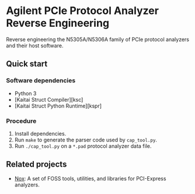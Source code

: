 # Agilent PCIe Protocol Analyzer Reverse Engineering

Reverse engineering the N5305A/N5306A family of PCIe protocol analyzers and
their host software.


## Quick start

### Software dependencies

* Python 3
* [Kaitai Struct Compiler][ksc]
* [Kaitai Struct Python Runtime][kspr]

### Procedure

1. Install dependencies.
2. Run `make` to generate the parser code used by `cap_tool.py`.
3. Run `./cap_tool.py` on a `*.pad` protocol analyzer data file.


## Related projects

* [Nox][nox]: A set of FOSS tools, utilities, and libraries for PCI-Express
  analyzers.


[nox]: https://github.com/lethalbit/Nox
